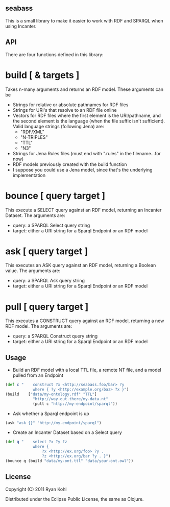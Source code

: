 seabass
----

This is a small library to make it easier to work with RDF and SPARQL when using Incanter.

API
----
There are four functions defined in this library:

build [ & targets ]
====

Takes n-many arguments and returns an RDF model.  These arguments can be
	
-   Strings for relative or absolute pathnames for RDF files
-   Strings for URI's that resolve to an RDF file online
-   Vectors for RDF files where the first element is the URI/pathname, and the 
  second element is the language (when the file suffix isn't sufficient).
  Valid language strings (following Jena) are:
	-   "RDF/XML"
	-   "N-TRIPLES"
	-   "TTL"
	-   "N3"
-   Strings for Jena Rules files (must end with ".rules" in the filename...for now)
-   RDF models previously created with the build function
-   I suppose you could use a Jena model, since that's the underlying implementation
		
bounce [ query target ]
====

This execute a SELECT query against an RDF model, returning an Incanter 
Dataset.  The arguments are:
	
-   query: a SPARQL Select query string
-   target: either a URI string for a Sparql Endpoint or an RDF model
		
ask [ query target ]
====

This executes an ASK query against an RDF model, returning a Boolean 
value.  The arguments are:

-   query: a SPARQL Ask query string
-   target: either a URI string for a Sparql Endpoint or an RDF model
		
pull [ query target ]
====

This executes a CONSTRUCT query against an RDF model, returning a 
new RDF model.  The arguments are:

- 	query: a SPARQL Construct query string
- 	target: either a URI string for a Sparql Endpoint or an RDF model

Usage
----

-   Build an RDF model with a local TTL file, a remote NT file, and a model pulled from an Endpoint

```clj
(def c "	construct ?x <http://seabass.foo/bar> ?y 
			where { ?y <http://example.org/baz> ?x }")
(build    ["data/my-ontology.rdf" "TTL"] 
			"http://way.out.there/my-data.nt" 
			(pull c "http://my-endpoint/sparql"))
```
	
-   Ask whether a Sparql endpoint is up

```clj
(ask "ask {}" "http://my-endpoint/sparql")
```
	
-   Create an Incanter Dataset based on a Select query

```clj
(def q "	select ?x ?y ?z 
			where {	
				?x <http://ex.org/foo> ?y . 
				?z <http://ex.org/bar ?y . }")
(bounce q (build "data/my-ont.ttl" "data/your-ont.owl"))
```

License
----

Copyright (C) 2011 Ryan Kohl

Distributed under the Eclipse Public License, the same as Clojure.
